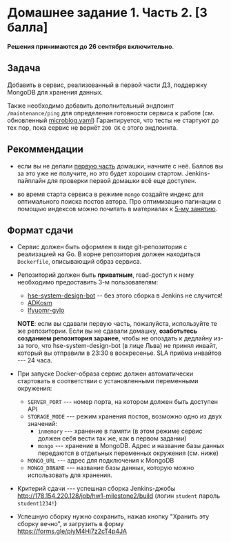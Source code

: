 # Домашнее задание 1. Часть 2. [3 балла]

**Решения принимаются до 26 сентября включительно**.

## Задача

Добавить в сервис, реализованный в первой части ДЗ, поддержку MongoDB для хранения данных.

Также необходимо добавить дополнительный эндпоинт `/maintenance/ping`
для определения готовности сервиса к работе (см. обновленный [microblog.yaml](./microblog.yaml))
Гарантируется, что тесты не стартуют до тех пор, пока сервис не вернёт `200 OK`
с этого эндпоинта.

## Рекоммендации

- если вы не делали [первую часть](../hw1-milestone1) домашки, начните с неё. 
  Баллов вы за это уже не получите, но это будет хорошим стартом. 
  Jenkins-пайплайн для проверки первой домашки всё еще доступен. 

- во время старта сервиса в режиме `mongo` создайте индекс для оптимального поиска постов автора.
  Про оптимизацию пагинации с помощью индексов можно почитать в материалах к [5-му занятию](../../4-mongo-intro).

## Формат сдачи

- Сервис должен быть оформлен в виде git-репозитория с реализацией на Go.
  В корне репозитория должен находиться ``Dockerfile``, описывающий образ сервиса.

- Репозиторий должен быть **приватным**, read-доступ к нему необходимо предоставить 3-м пользователям:
    - [hse-system-design-bot](https://github.com/hse-system-design-bot) -- без этого сборка в Jenkins не случится!
    - [ADKosm](https://github.com/ADKosm)
    - [lfyuomr-gylo](https://github.com/lfyuomr-gylo)

  **NOTE**: если вы сдавали первую часть, пожалуйста, используйте те же репозитории. Если вы не сдавали домашку,
  **озаботьтесь созданием репозитория заранее**, чтобы не опоздать к дедлайну из-за того, 
  что hse-system-design-bot (в лице Льва) не принял инвайт, который вы отправили в 23:30 в воскресенье.
  SLA приёма инвайтов --- 24 часа.

- При запуске Docker-образа сервис должен автоматически стартовать в соответствии с установленными переменными
  окружения:

  - `SERVER_PORT` --- номер порта, на котором должен быть доступен API
  - `STORAGE_MODE` --- режим хранения постов, возможно одно из двух значений:
      - `inmemory` --- хранение в памяти (в этом режиме сервис должен себя вести так же, как в первом задании)
      - `mongo` --- хранение в MongoDB. Адрес и название базы данных передаются
        в отдельных переменных окружения (см. ниже)
  - `MONGO_URL` --- адрес для подключения к MongoDB
  - `MONGO_DBNAME` --- название базы данных, которую можно использовать для хранения.

- Критерий сдачи --- успешная сборка Jenkins-джобы http://178.154.220.128/job/hw1-milestone2/build
  (логин `student` пароль `student1234!`)

- Успешную сборку нужно сохранить, нажав кнопку "Хранить эту сборку вечно",
  и загрузить в форму https://forms.gle/piyM4Hj7z2cT4p4JA
